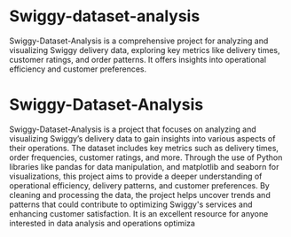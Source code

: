 # Swiggy-dataset-analysis
Swiggy-Dataset-Analysis is a comprehensive project for analyzing and visualizing Swiggy delivery data, exploring key metrics like delivery times, customer ratings, and order patterns. It offers insights into operational efficiency and customer preferences.


# Swiggy-Dataset-Analysis

Swiggy-Dataset-Analysis is a project that focuses on analyzing and visualizing Swiggy’s delivery data to gain insights into various aspects of their operations. The dataset includes key metrics such as delivery times, order frequencies, customer ratings, and more. Through the use of Python libraries like pandas for data manipulation, and matplotlib and seaborn for visualizations, this project aims to provide a deeper understanding of operational efficiency, delivery patterns, and customer preferences. By cleaning and processing the data, the project helps uncover trends and patterns that could contribute to optimizing Swiggy's services and enhancing customer satisfaction. It is an excellent resource for anyone interested in data analysis and operations optimiza
